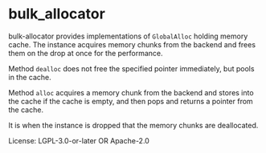 # bulk\_allocator

bulk-allocator provides implementations of `GlobalAlloc` holding memory cache.
The instance acquires memory chunks from the backend and frees them on the drop at once for
the performance.

Method `dealloc` does not free the specified pointer immediately, but pools in the cache.

Method `alloc` acquires a memory chunk from the backend and stores into the cache if the cache
is empty, and then pops and returns a pointer from the cache.

It is when the instance is dropped that the memory chunks are deallocated.

License: LGPL-3.0-or-later OR Apache-2.0

